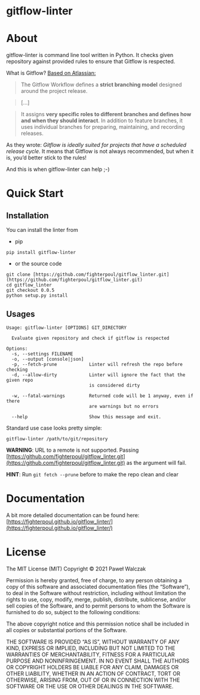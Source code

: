 # gitflow-linter

# About

gitflow-linter is command line tool written in Python. It checks given repository against provided rules to ensure that Gitflow is respected.

What is Gitflow? [Based on Atlassian:](https://www.atlassian.com/git/tutorials/comparing-workflows/gitflow-workflow)

> The Gitflow Workflow defines a **strict branching model** designed around the project release.

> […]

> It assigns **very specific roles to different branches and defines how and when they should interact**. In addition to feature branches, it uses individual branches for preparing, maintaining, and recording releases.

As they wrote: *Gitflow is ideally suited for projects that have a scheduled release cycle*. It means that Gitflow is not always recommended, but when it is, you’d better stick to the rules!

And this is when gitflow-linter can help ;-)

# Quick Start

## Installation

You can install the linter from


* pip

```
pip install gitflow-linter
```


* or the source code

```
git clone [https://github.com/fighterpoul/gitflow_linter.git](https://github.com/fighterpoul/gitflow_linter.git)
cd gitflow_linter
git checkout 0.0.5
python setup.py install
```

## Usages

```
Usage: gitflow-linter [OPTIONS] GIT_DIRECTORY

  Evaluate given repository and check if gitflow is respected

Options:
  -s, --settings FILENAME
  -o, --output [console|json]
  -p, --fetch-prune            Linter will refresh the repo before checking
  -d, --allow-dirty            Linter will ignore the fact that the given repo
                               is considered dirty

  -w, --fatal-warnings         Returned code will be 1 anyway, even if there
                               are warnings but no errors

  --help                       Show this message and exit.
```

Standard use case looks pretty simple:

```
gitflow-linter /path/to/git/repository
```

**WARNING**: URL to a remote is not supported. Passing [https://github.com/fighterpoul/gitflow_linter.git](https://github.com/fighterpoul/gitflow_linter.git) as the argument will fail.

**HINT**: Run `git fetch --prune` before to make the repo clean and clear

# Documentation

A bit more detailed documentation can be found here: [https://fighterpoul.github.io/gitflow_linter/](https://fighterpoul.github.io/gitflow_linter/)

# License

The MIT License (MIT)
Copyright © 2021 Paweł Walczak

Permission is hereby granted, free of charge, to any person obtaining a copy of this software and associated documentation files (the “Software”), to deal in the Software without restriction, including without limitation the rights to use, copy, modify, merge, publish, distribute, sublicense, and/or sell copies of the Software, and to permit persons to whom the Software is furnished to do so, subject to the following conditions:

The above copyright notice and this permission notice shall be included in all copies or substantial portions of the Software.

THE SOFTWARE IS PROVIDED “AS IS”, WITHOUT WARRANTY OF ANY KIND, EXPRESS OR IMPLIED, INCLUDING BUT NOT LIMITED TO THE WARRANTIES OF MERCHANTABILITY, FITNESS FOR A PARTICULAR PURPOSE AND NONINFRINGEMENT. IN NO EVENT SHALL THE AUTHORS OR COPYRIGHT HOLDERS BE LIABLE FOR ANY CLAIM, DAMAGES OR OTHER LIABILITY, WHETHER IN AN ACTION OF CONTRACT, TORT OR OTHERWISE, ARISING FROM, OUT OF OR IN CONNECTION WITH THE SOFTWARE OR THE USE OR OTHER DEALINGS IN THE SOFTWARE.
